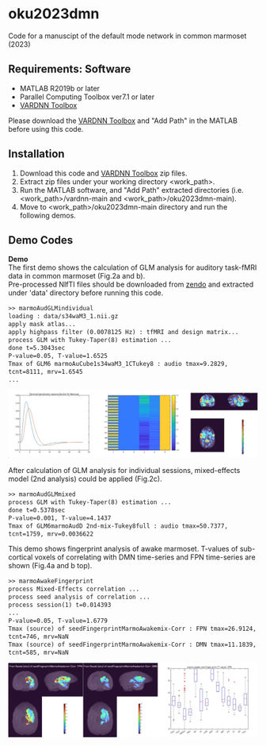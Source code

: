 # oku2023dmn
Code for a manuscipt of the default mode network in common marmoset (2023)

## Requirements: Software
* MATLAB R2019b or later
* Parallel Computing Toolbox ver7.1 or later
* [VARDNN Toolbox](https://github.com/takuto-okuno-riken/vardnn)

Please download the [VARDNN Toolbox](https://github.com/takuto-okuno-riken/vardnn) and "Add Path" in the MATLAB before using this code.

## Installation
1. Download this code and [VARDNN Toolbox](https://github.com/takuto-okuno-riken/vardnn) zip files.
2. Extract zip files under your working directory <work_path>.
3. Run the MATLAB software, and "Add Path" extracted directories (i.e. <work_path>/vardnn-main and <work_path>/oku2023dmn-main).
4. Move to <work_path>/oku2023dmn-main directory and run the following demos.

## Demo Codes
<b>Demo</b><br>
The first demo shows the calculation of GLM analysis for auditory task-fMRI data in common marmoset (Fig.2a and b).<br>
Pre-processed NIfTI files should be downloaded from [zendo](https://zendo/) and extracted under 'data' directory before running this code.
~~~
>> marmoAudGLMindividual
loading : data/s34waM3_1.nii.gz
apply mask atlas...
apply highpass filter (0.0078125 Hz) : tfMRI and design matrix...
process GLM with Tukey-Taper(8) estimation ...
done t=5.3043sec
P-value=0.05, T-value=1.6525
Tmax of GLM6 marmoAuCube1s34waM3_1CTukey8 : audio tmax=9.2829, tcnt=8111, mrv=1.6545
...
~~~
<div align="center">
<img src="data/demo1.jpg">
</div>

After calculation of GLM analysis for individual sessions, mixed-effects model (2nd analysis) could be applied (Fig.2c).
~~~
>> marmoAudGLMmixed
process GLM with Tukey-Taper(8) estimation ...
done t=0.5378sec
P-value=0.001, T-value=4.1437
Tmax of GLM6marmoAudD 2nd-mix-Tukey8full : audio tmax=50.7377, tcnt=1759, mrv=0.0036622
~~~

This demo shows fingerprint analysis of awake marmoset.
T-values of sub-cortical voxels of correlating with DMN time-series and FPN time-series are shown (Fig.4a and b top).
~~~
>> marmoAwakeFingerprint
process Mixed-Effects correlation ...
process seed analysis of correlation ...
process session(1) t=0.014393
...
P-value=0.05, T-value=1.6779
Tmax (source) of seedFingerprintMarmoAwakemix-Corr : FPN tmax=26.9124, tcnt=746, mrv=NaN
Tmax (source) of seedFingerprintMarmoAwakemix-Corr : DMN tmax=11.1839, tcnt=585, mrv=NaN
~~~
<div align="center">
<img src="data/demo2.jpg">
</div>
